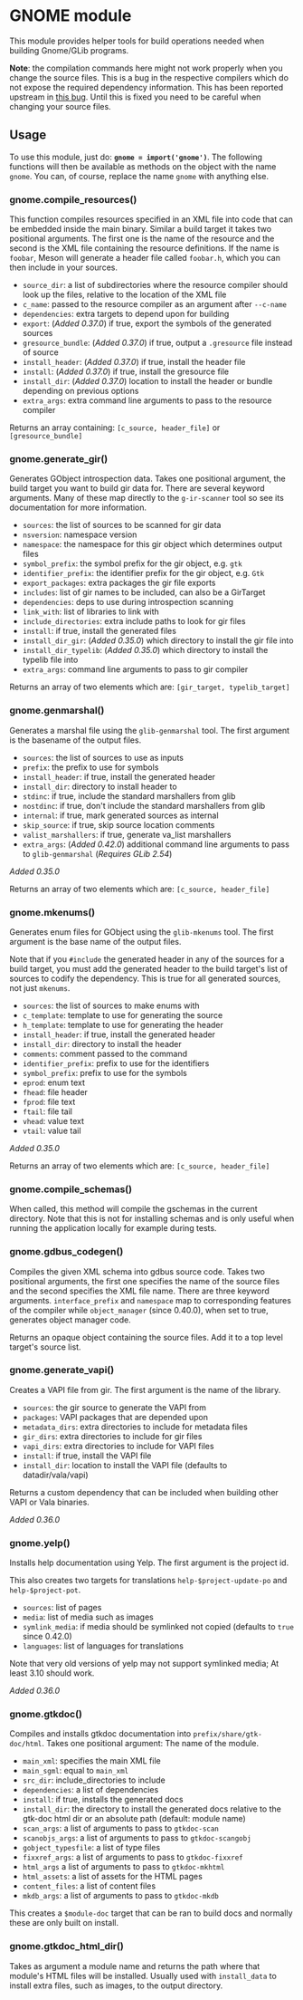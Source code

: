 # GNOME module

This module provides helper tools for build operations needed when building Gnome/GLib programs.

**Note**: the compilation commands here might not work properly when you change the source files. This is a bug in the respective compilers which do not expose the required dependency information. This has been reported upstream in [this bug]. Until this is fixed you need to be careful when changing your source files.

  [this bug]: https://bugzilla.gnome.org/show_bug.cgi?id=745754

## Usage

To use this module, just do: **`gnome = import('gnome')`**. The following functions will then be available as methods on the object with the name `gnome`. You can, of course, replace the name `gnome` with anything else.

### gnome.compile_resources()

This function compiles resources specified in an XML file into code that can be embedded inside the main binary. Similar a build target it takes two positional arguments. The first one is the name of the resource and the second is the XML file containing the resource definitions. If the name is `foobar`, Meson will generate a header file called `foobar.h`, which you can then include in your sources.

* `source_dir`: a list of subdirectories where the resource compiler should look up the files, relative to the location of the XML file
* `c_name`: passed to the resource compiler as an argument after `--c-name`
* `dependencies`: extra targets to depend upon for building
* `export`: (*Added 0.37.0*) if true, export the symbols of the generated sources
* `gresource_bundle`: (*Added 0.37.0*) if true, output a `.gresource` file instead of source
* `install_header`: (*Added 0.37.0*) if true, install the header file
* `install`: (*Added 0.37.0*) if true, install the gresource file
* `install_dir`: (*Added 0.37.0*) location to install the header or bundle depending on previous options
* `extra_args`: extra command line arguments to pass to the resource compiler

Returns an array containing: `[c_source, header_file]` or `[gresource_bundle]`

### gnome.generate_gir()

Generates GObject introspection data. Takes one positional argument, the build target you want to build gir data for. There are several keyword arguments. Many of these map directly to the `g-ir-scanner` tool so see its documentation for more information.

* `sources`: the list of sources to be scanned for gir data
* `nsversion`: namespace version
* `namespace`: the namespace for this gir object which determines output files
* `symbol_prefix`: the symbol prefix for the gir object, e.g. `gtk`
* `identifier_prefix`: the identifier prefix for the gir object, e.g. `Gtk`
* `export_packages`: extra packages the gir file exports
* `includes`: list of gir names to be included, can also be a GirTarget
* `dependencies`: deps to use during introspection scanning
* `link_with`: list of libraries to link with
* `include_directories`: extra include paths to look for gir files
* `install`: if true, install the generated files
* `install_dir_gir`: (*Added 0.35.0*) which directory to install the gir file into
* `install_dir_typelib`: (*Added 0.35.0*) which directory to install the typelib file into
* `extra_args`: command line arguments to pass to gir compiler

Returns an array of two elements which are: `[gir_target, typelib_target]`

### gnome.genmarshal()

Generates a marshal file using the `glib-genmarshal` tool. The first argument is the basename of
the output files.

* `sources`: the list of sources to use as inputs
* `prefix`: the prefix to use for symbols
* `install_header`: if true, install the generated header
* `install_dir`: directory to install header to
* `stdinc`: if true, include the standard marshallers from glib
* `nostdinc`: if true, don't include the standard marshallers from glib
* `internal`: if true, mark generated sources as internal
* `skip_source`: if true, skip source location comments
* `valist_marshallers`: if true, generate va_list marshallers
* `extra_args`: (*Added 0.42.0*) additional command line arguments to pass
  to `glib-genmarshal` (*Requires GLib 2.54*)

*Added 0.35.0*

Returns an array of two elements which are: `[c_source, header_file]`

### gnome.mkenums()

Generates enum files for GObject using the `glib-mkenums` tool. The first argument is the base name of the output files.

Note that if you `#include` the generated header in any of the sources for a build target, you must add the generated header to the build target's list of sources to codify the dependency. This is true for all generated sources, not just `mkenums`.

* `sources`: the list of sources to make enums with
* `c_template`: template to use for generating the source
* `h_template`: template to use for generating the header
* `install_header`: if true, install the generated header
* `install_dir`: directory to install the header
* `comments`: comment passed to the command
* `identifier_prefix`: prefix to use for the identifiers
* `symbol_prefix`: prefix to use for the symbols
* `eprod`: enum text
* `fhead`: file header
* `fprod`: file text
* `ftail`: file tail
* `vhead`: value text
* `vtail`: value tail

*Added 0.35.0*

Returns an array of two elements which are: `[c_source, header_file]`

### gnome.compile_schemas()

When called, this method will compile the gschemas in the current directory. Note that this is not
for installing schemas and is only useful when running the application locally for example during tests.

### gnome.gdbus_codegen()

Compiles the given XML schema into gdbus source code. Takes two positional arguments, the first one specifies the name of the source files and the second specifies the XML file name. There are three keyword arguments. `interface_prefix` and `namespace` map to corresponding features of the compiler while `object_manager` (since 0.40.0), when set to true, generates object manager code.

Returns an opaque object containing the source files. Add it to a top level target's source list.

### gnome.generate_vapi()

Creates a VAPI file from gir. The first argument is the name of the library.

* `sources`: the gir source to generate the VAPI from
* `packages`: VAPI packages that are depended upon
* `metadata_dirs`: extra directories to include for metadata files
* `gir_dirs`: extra directories to include for gir files
* `vapi_dirs`: extra directories to include for VAPI files
* `install`: if true, install the VAPI file
* `install_dir`: location to install the VAPI file (defaults to datadir/vala/vapi)

Returns a custom dependency that can be included when building other VAPI or Vala binaries.

*Added 0.36.0*

### gnome.yelp()

Installs help documentation using Yelp. The first argument is the project id.

This also creates two targets for translations `help-$project-update-po` and `help-$project-pot`.

* `sources`: list of pages
* `media`: list of media such as images
* `symlink_media`: if media should be symlinked not copied (defaults to `true` since 0.42.0)
* `languages`: list of languages for translations

Note that very old versions of yelp may not support symlinked media; At least 3.10 should work.

*Added 0.36.0*

### gnome.gtkdoc()

Compiles and installs gtkdoc documentation into `prefix/share/gtk-doc/html`. Takes one positional argument: The name of the module.

* `main_xml`: specifies the main XML file
* `main_sgml`: equal to `main_xml`
* `src_dir`: include_directories to include
* `dependencies`: a list of dependencies
* `install`: if true, installs the generated docs
* `install_dir`: the directory to install the generated docs relative to the gtk-doc html dir or an absolute path (default: module name)
* `scan_args`: a list of arguments to pass to `gtkdoc-scan`
* `scanobjs_args`: a list of arguments to pass to `gtkdoc-scangobj`
* `gobject_typesfile`: a list of type files
* `fixxref_args`: a list of arguments to pass to `gtkdoc-fixxref`
* `html_args` a list of arguments to pass to `gtkdoc-mkhtml`
* `html_assets`: a list of assets for the HTML pages
* `content_files`: a list of content files
* `mkdb_args`: a list of arguments to pass to `gtkdoc-mkdb`

This creates a `$module-doc` target that can be ran to build docs and normally these are only built on install.

### gnome.gtkdoc_html_dir()

Takes as argument a module name and returns the path where that module's HTML files will be installed. Usually used with `install_data` to install extra files, such as images, to the output directory.
